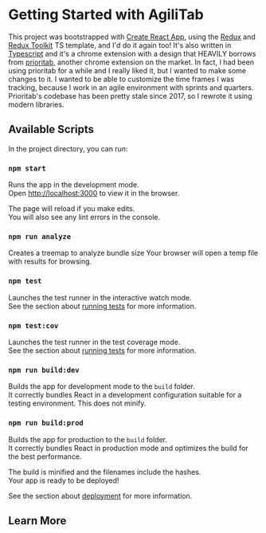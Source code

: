 # Getting Started with AgiliTab

This project was bootstrapped with [Create React App](https://github.com/facebook/create-react-app), using the [Redux](https://redux.js.org/) and [Redux Toolkit](https://redux-toolkit.js.org/) TS template, and I'd do it again too! It's also written in [Typescript](https://www.typescriptlang.org/) and it's a chrome extension with a design that HEAVILY borrows from [prioritab](https://github.com/ajyang818/prioritab/tree/master), another chrome extension on the market. In fact, I had been using prioritab for a while and I really liked it, but I wanted to make some changes to it. I wanted to be able to customize the time frames I was tracking, because I work in an agile environment with sprints and quarters. Prioritab's codebase has been pretty stale since 2017, so I rewrote it using modern libraries.

## Available Scripts

In the project directory, you can run:

### `npm start`

Runs the app in the development mode.\
Open [http://localhost:3000](http://localhost:3000) to view it in the browser.

The page will reload if you make edits.\
You will also see any lint errors in the console.

### `npm run analyze`

Creates a treemap to analyze bundle size
Your browser will open a temp file with results for browsing.

### `npm test`

Launches the test runner in the interactive watch mode.\
See the section about [running tests](https://facebook.github.io/create-react-app/docs/running-tests) for more information.

### `npm test:cov`

Launches the test runner in the test coverage mode.\
See the section about [running tests](https://facebook.github.io/create-react-app/docs/running-tests) for more information.

### `npm run build:dev`

Builds the app for development mode to the `build` folder.\
It correctly bundles React in a development configuration suitable for a testing environment. This does not minify.

### `npm run build:prod`

Builds the app for production to the `build` folder.\
It correctly bundles React in production mode and optimizes the build for the best performance.

The build is minified and the filenames include the hashes.\
Your app is ready to be deployed!

See the section about [deployment](https://facebook.github.io/create-react-app/docs/deployment) for more information.

## Learn More
